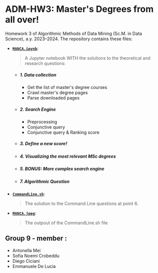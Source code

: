 # ADM-HW3: Master's Degrees from all over!
Homework 3 of Algorithmic Methods of Data Mining (Sc.M. in Data Science), a.y. 2023–2024. 
The repository contains these files:
- [__`MANCA.ipynb`__]( ):
  > A Jupyter notebook WITH the solutions to the theoretical and research questions:

  - ##### 1. Data collection
     - Get the list of master's degree courses
     - Crawl master's degree pages
     - Parse downloaded pages
  - ##### 2. Search Engine
     - Preprocessing
     - Conjunctive query
     - Conjunctive query & Ranking score
  - ##### 3. Define a new score!
  - ##### 4. Visualizing the most relevant MSc degrees
  - ##### 5. BONUS: More complex search engine
  - ##### 7. Algorithmic Question 

- [__`CommandLine.sh`__]( ):
  > The solution to the Command Line questions at point 6.

- [__`MANCA.jpeg`__]( ):
  > The outpout of the CommandLine.sh file

## Group 9 - member :
- Antonella Mei 
- Sofia Noemi Crobeddu
- Diego Ciciani
- Emmanuele De Lucia
